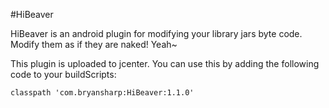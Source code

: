 #HiBeaver

HiBeaver is an android plugin for modifying your library jars byte code.
Modify them as if they are naked! Yeah~

This plugin is uploaded to jcenter. You can use this by adding the following code to your buildScripts:

    classpath 'com.bryansharp:HiBeaver:1.1.0'